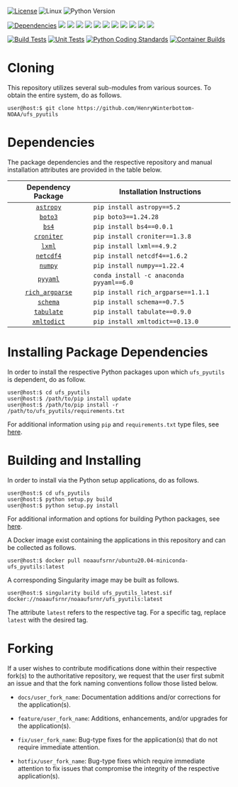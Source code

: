 [![License](https://img.shields.io/badge/License-LGPL_v2.1-black)](https://github.com/HenryWinterbottom-NOAA/ufs_pyutils/blob/develop/LICENSE)
![Linux](https://img.shields.io/badge/Linux-ubuntu%7Ccentos-lightgrey)
![Python Version](https://img.shields.io/badge/Python-3.5|3.6|3.7-blue)

[![Dependencies](https://img.shields.io/badge/Dependencies-astropy-orange)](https://github.com/astropy/astropy)
[![](https://img.shields.io/badge/boto3-orange)](https://github.com/boto/boto3)
[![](https://img.shields.io/badge/bs4-orange)](https://github.com/waylan/beautifulsoup)
[![](https://img.shields.io/badge/croniter-orange)](https://github.com/kiorky/croniter)
[![](https://img.shields.io/badge/lxml-orange)](https://github.com/lxml/lxml)
[![](https://img.shields.io/badge/netcdf4-orange)](https://github.com/Unidata/netcdf4-python)
[![](https://img.shields.io/badge/numpy-orange)](https://github.com/numpy/numpy)
[![](https://img.shields.io/badge/pyyaml-orange)](https://github.com/yaml/pyyaml)
[![](https://img.shields.io/badge/rich__argparse-orange)](https://github.com/hamdanal/rich-argparse)
[![](https://img.shields.io/badge/schema-orange)](https://github.com/keleshev/schema)
[![](https://img.shields.io/badge/tabulate-orange)](https://github.com/gregbanks/python-tabulate)
[![](https://img.shields.io/badge/xmltodict-orange)](https://github.com/martinblech/xmltodict)

[![Build Tests](https://github.com/HenryWinterbottom-NOAA/ufs_pyutils/actions/workflows/buildtest.yaml/badge.svg)](https://github.com/HenryWinterbottom-NOAA/ufs_pyutils/actions/workflows/buildtest.yaml)
[![Unit Tests](https://github.com/HenryWinterbottom-NOAA/ufs_pyutils/actions/workflows/unittests.yaml/badge.svg)](https://github.com/HenryWinterbottom-NOAA/ufs_pyutils/actions/workflows/unittests.yaml)
[![Python Coding Standards](https://github.com/HenryWinterbottom-NOAA/ufs_pyutils/actions/workflows/pycodestyle.yaml/badge.svg)](https://github.com/HenryWinterbottom-NOAA/ufs_pyutils/actions/workflows/pycodestyle.yaml)
[![Container Builds](https://github.com/HenryWinterbottom-NOAA/ufs_pyutils/actions/workflows/containers.yaml/badge.svg)](https://github.com/HenryWinterbottom-NOAA/ufs_pyutils/actions/workflows/containers.yaml)

# Cloning

This repository utilizes several sub-modules from various sources. To
obtain the entire system, do as follows.

~~~
user@host:$ git clone https://github.com/HenryWinterbottom-NOAA/ufs_pyutils
~~~

# Dependencies

The package dependencies and the respective repository and manual
installation attributes are provided in the table below.

<div align="center">

| Dependency Package | Installation Instructions |
| :-------------: | :-------------: | 
| [`astropy`](https://github.com/astropy/astropy) | <div align="left">`pip install astropy==5.2`</div> | 
| [`boto3`](https://github.com/boto/boto3) | <div align="left">`pip boto3==1.24.28`</div> | 
| [`bs4`](https://github.com/waylan/beautifulsoup) | <div align="left">`pip install bs4==0.0.1`</div> | 
| [`croniter`](https://github.com/kiorky/croniter) | <div align="left">`pip install croniter==1.3.8`</div> |
| [`lxml`](https://github.com/lxml/lxml) | <div align="left">`pip install lxml==4.9.2`</div> |
| [`netcdf4`](https://github.com/Unidata/netcdf4-python) | <div align="left">`pip install netcdf4==1.6.2`</div> |
| [`numpy`](https://github.com/numpy/numpy) | <div align="left">`pip install numpy==1.22.4`</div> |
| [`pyyaml`](https://github.com/yaml/pyyaml) | <div align="left">`conda install -c anaconda pyyaml==6.0`</div> |
| [`rich_argparse`](https://github.com/hamdanal/rich-argparse) | <div align="left">`pip install rich_argparse==1.1.1`</div> |
| [`schema`](https://github.com/keleshev/schema) | <div align="left">`pip install schema==0.7.5`</div> |
| [`tabulate`](https://github.com/gregbanks/python-tabulate) | <div align="left">`pip install tabulate==0.9.0`</div> | 
| [`xmltodict`](https://github.com/martinblech/xmltodict) | <div align="left">`pip install xmltodict==0.13.0`</div> |

</div>

# Installing Package Dependencies

In order to install the respective Python packages upon which
`ufs_pyutils` is dependent, do as follow.

~~~
user@host:$ cd ufs_pyutils
user@host:$ /path/to/pip install update
user@host:$ /path/to/pip install -r /path/to/ufs_pyutils/requirements.txt
~~~

For additional information using `pip` and `requirements.txt` type files, see [here](https://pip.pypa.io/en/stable/reference/requirements-file-format/).

# Building and Installing

In order to install via the Python setup applications, do as follows.

~~~
user@host:$ cd ufs_pyutils
user@host:$ python setup.py build
user@host:$ python setup.py install
~~~

For additional information and options for building Python packages, see [here](https://docs.python.org/3.5/distutils/setupscript.html).

A Docker image exist containing the applications in this repository and can be collected as follows.

~~~
user@host:$ docker pull noaaufsrnr/ubuntu20.04-miniconda-ufs_pyutils:latest
~~~

A corresponding Singularity image may be built as follows.

~~~
user@host:$ singularity build ufs_pyutils_latest.sif docker://noaaufsrnr/noaaufsrnr/ufs_pyutils:latest
~~~

The attribute `latest` refers to the respective tag. For a specific tag, replace `latest` with the desired tag.

# Forking

If a user wishes to contribute modifications done within their
respective fork(s) to the authoritative repository, we request that
the user first submit an issue and that the fork naming conventions
follow those listed below.

- `docs/user_fork_name`: Documentation additions and/or corrections for the application(s).

- `feature/user_fork_name`: Additions, enhancements, and/or upgrades for the application(s).

- `fix/user_fork_name`: Bug-type fixes for the application(s) that do not require immediate attention.

- `hotfix/user_fork_name`: Bug-type fixes which require immediate attention to fix issues that compromise the integrity of the respective application(s).  
